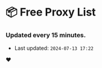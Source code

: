 # :package: Free Proxy List
### Updated every 15 minutes.

- Last updated: `2024-07-13 17:22`

:heart:

